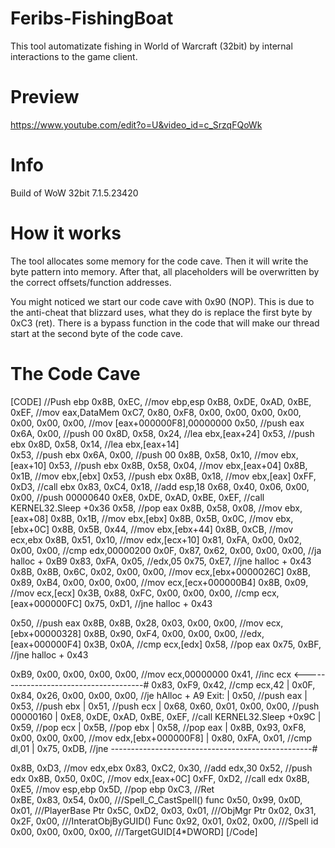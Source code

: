# Feribs-FishingBoat
This tool automatizate fishing in World of Warcraft (32bit) by internal interactions to the game client.

# Preview
https://www.youtube.com/edit?o=U&video_id=c_SrzqFQoWk

# Info
Build of WoW 32bit 7.1.5.23420

# How it works
The tool allocates some memory for the code cave.
Then it will write the byte pattern into memory.
After that, all placeholders will be overwritten by the correct offsets/function addresses.

You might noticed we start our code cave with 0x90 (NOP).
This is due to the anti-cheat that blizzard uses, what they do is replace the first byte by 0xC3 (ret).
There is a bypass function in the code that will make our thread start at the second byte of the code cave.

# The Code Cave
[CODE]
//Push ebp
0x8B, 0xEC,                                                         //mov ebp,esp
0xB8, 0xDE, 0xAD, 0xBE, 0xEF,                                       //mov eax,DataMem
0xC7, 0x80, 0xF8, 0x00, 0x00, 0x00, 0x00, 0x00, 0x00, 0x00,         //mov [eax+000000F8],00000000
0x50,                                                               //push eax
0x6A, 0x00,                                                         //push 00
0x8D, 0x58, 0x24,                                                   //lea ebx,[eax+24]
0x53,                                                               //push ebx
0x8D, 0x58, 0x14,                                                   //lea ebx,[eax+14]        
0x53,                                                               //push ebx
0x6A, 0x00,                                                         //push 00
0x8B, 0x58, 0x10,                                                   //mov ebx,[eax+10]
0x53,                                                               //push ebx
0x8B, 0x58, 0x04,                                                   //mov ebx,[eax+04]
0x8B, 0x1B,                                                         //mov ebx,[ebx]
0x53,                                                               //push ebx
0x8B, 0x18,                                                         //mov ebx,[eax]
0xFF, 0xD3,                                                         //call ebx
0x83, 0xC4, 0x18,                                                   //add esp,18
0x68, 0x40, 0x06, 0x00, 0x00,                                       //push 00000640
0xE8, 0xDE, 0xAD, 0xBE, 0xEF,                                       //call KERNEL32.Sleep       +0x36
0x58,                                                               //pop eax
0x8B, 0x58, 0x08,                                                   //mov ebx,[eax+08]
0x8B, 0x1B,                                                         //mov ebx,[ebx]
0x8B, 0x5B, 0x0C,                                                   //mov ebx,[ebx+0C]
0x8B, 0x5B, 0x44,                                                   //mov ebx,[ebx+44]
0x8B, 0xCB,                                                         //mov ecx,ebx
0x8B, 0x51, 0x10,                                                   //mov edx,[ecx+10]
0x81, 0xFA, 0x00, 0x02, 0x00, 0x00,                                 //cmp edx,00000200
0x0F, 0x87, 0x62, 0x00, 0x00, 0x00,                                 //ja halloc + 0xB9
0x83, 0xFA, 0x05,                                                   //edx,05
0x75, 0xE7,                                                         //jne halloc + 0x43
0x8B, 0x8B, 0x6C, 0x02, 0x00, 0x00,                                 //mov ecx,[ebx+0000026C]
0x8B, 0x89, 0xB4, 0x00, 0x00, 0x00,                                 //mov ecx,[ecx+000000B4]
0x8B, 0x09,                                                         //mov ecx,[ecx]
0x3B, 0x88, 0xFC, 0x00, 0x00, 0x00,                                 //cmp ecx,[eax+000000FC]
0x75, 0xD1,                                                         //jne halloc + 0x43

0x50,                                                               //push eax
0x8B, 0x8B, 0x28, 0x03, 0x00, 0x00,                                 //mov ecx,[ebx+00000328]
0x8B, 0x90, 0xF4, 0x00, 0x00, 0x00,                                 //edx,[eax+000000F4]
0x3B, 0x0A,                                                         //cmp ecx,[edx]
0x58,                                                               //pop eax
0x75, 0xBF,                                                         //jne halloc + 0x43

0xB9, 0x00, 0x00, 0x00, 0x00,                                       //mov ecx,00000000
0x41,                                                               //inc ecx        <--------------------------------------#
0x83, 0xF9, 0x42,                                                   //cmp ecx,42                                            |
0x0F, 0x84, 0x26, 0x00, 0x00, 0x00,                                 //je hAlloc + A9                Exit:                   |
0x50,                                                               //push eax                                              |
0x53,                                                               //push ebx                                              |
0x51,                                                               //push ecx                                              |
0x68, 0x60, 0x01, 0x00, 0x00,                                       //push 00000160                                         |
0xE8, 0xDE, 0xAD, 0xBE, 0xEF,                                       //call KERNEL32.Sleep         +0x9C                     |
0x59,                                                               //pop ecx                                               |
0x5B,                                                               //pop ebx                                               |
0x58,                                                               //pop eax                                               |
0x8B, 0x93, 0xF8, 0x00, 0x00, 0x00,                                 //mov edx,[ebx+000000F8]                                |
0x80, 0xFA, 0x01,                                                   //cmp dl,01                                             |
0x75, 0xDB,                                                         //jne --------------------------------------------------#

0x8B, 0xD3,                                                         //mov edx,ebx
0x83, 0xC2, 0x30,                                                   //add edx,30
0x52,                                                               //push edx
0x8B, 0x50, 0x0C,                                                   //mov edx,[eax+0C]
0xFF, 0xD2,                                                         //call edx
0x8B, 0xE5,                                                         //mov esp,ebp
0x5D,                                                               //pop ebp
0xC3,                                                               //Ret   
0xBE, 0x83, 0x54, 0x00,                                             ///Spell_C_CastSpell() func 
0x50, 0x99, 0x0D, 0x01,                                             ///PlayerBase Ptr 
0x5C, 0xD2, 0x03, 0x01,                                             ///ObjMgr Ptr 
0x02, 0x31, 0x2F, 0x00,                                             ///InteratObjByGUID() Func 
0x92, 0x01, 0x02, 0x00,                                             ///Spell id 
0x00, 0x00, 0x00, 0x00,                                             ///TargetGUID[4*DWORD]
[/Code]
